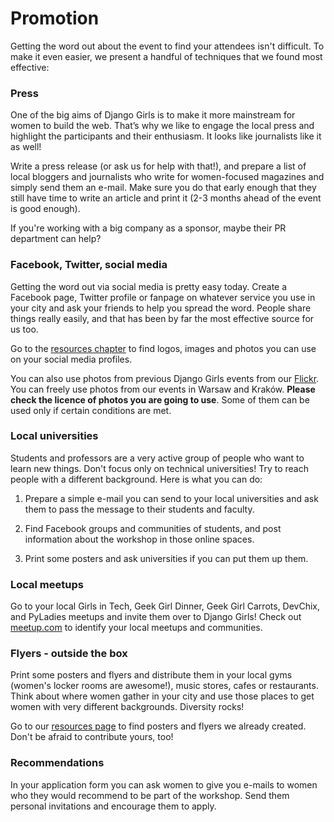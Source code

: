 # Promotion

Getting the word out about the event to find your attendees isn't difficult. To make it even easier, we present a handful of techniques that we found most effective:

### Press

One of the big aims of Django Girls is to make it more mainstream for women to build the web. That’s why we like to engage the local press and highlight the participants and their enthusiasm. It looks like journalists like it as well!

Write a press release (or ask us for help with that!), and prepare a list of local bloggers and journalists who write for women-focused magazines and simply send them an e-mail. Make sure you do that early enough that they still have time to write an article and print it (2-3 months ahead of the event is good enough).

If you're working with a big company as a sponsor, maybe their PR department can help?

### Facebook, Twitter, social media

Getting the word out via social media is pretty easy today. Create a Facebook page, Twitter profile or fanpage on whatever service you use in your city and ask your friends to help you spread the word. People share things really easily, and that has been by far the most effective source for us too.

Go to the [resources chapter](../resources/README.md) to find logos, images and photos you can use on your social media profiles.

You can also use photos from previous Django Girls events from our [Flickr](https://www.flickr.com/photos/128162583@N08/sets). You can freely use photos from our events in Warsaw and Kraków. __Please check the licence of photos you are going to use__. Some of them can be used only if certain conditions are met.

### Local universities

Students and professors are a very active group of people who want to learn new things. Don't focus only on technical universities! Try to reach people with a different background. Here is what you can do:

1) Prepare a simple e-mail you can send to your local universities and ask them to pass the message to their students and faculty.

2) Find Facebook groups and communities of students, and post information about the workshop in those online spaces.

3) Print some posters and ask universities if you can put them up them.

### Local meetups

Go to your local Girls in Tech, Geek Girl Dinner, Geek Girl Carrots, DevChix, and PyLadies meetups and invite them over to Django Girls! Check out [meetup.com](https://meetup.com/) to identify your local meetups and communities.

### Flyers - outside the box

Print some posters and flyers and distribute them in your local gyms (women's locker rooms are awesome!), music stores, cafes or restaurants. Think about where women gather in your city and use those places to get women with very different backgrounds. Diversity rocks!

Go to our [resources page](../resources/README.md) to find posters and flyers we already created. Don't be afraid to contribute yours, too!

### Recommendations

In your application form you can ask women to give you e-mails to women who they would recommend to be part of the workshop. Send them personal invitations and encourage them to apply.

